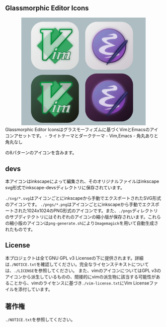 ## Glassmorphic Editor Icons

<div align="center">
<img src="./assets/editor-glassmorphic.png" width="400" />
</div>
Glassmorphic Editor Iconsはグラスモーフィズムに基づくVimとEmacsのアイコンアセットです。
- ライトテーマとダークテーマ
- Vim,Emacs
- 角丸ありと角丸なし

の8パターンのアイコンを含みます。

## devs
本アイコンはinkscapeによって編集され、そのオリジナルファイルはinkscape svg形式でinkscape-devsディレクトリに保存されています。

`./svg/*.svg`はアイコンごとにinkscapeから手動でエクスポートされたSVG形式のアイコンです。
`./pngs/*.png`はアイコンごとにinkscapeから手動でエクスポートされた1024x1024のPNG形式のアイコンです。また、`./pngs`ディレクトリのサブディテクトリにはそれぞれのアイコンの縮小版が保存されいます。これらの縮小版のアイコンは`png-generate.sh`により`Imagemagick`を用いて自動生成されたものです。

## License
本プロジェクトは全てGNU GPL v3 Licenseの下に提供されます。詳細は`./NOTICE.txt`を確認してください。完全なライセンステキストについては、`./LICENSE`を参照してください。
また、vimのアイコンについてはGPL v3のアイコンから派生しているものの、間接的にvimの派生物に該当する可能性があることから、vimのライセンスに基づき`./vim-license.txt`にVim Licenseファイルを添付しています。

## 著作権
`./NOTICE.txt`を参照してください。